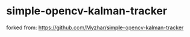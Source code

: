 # simple-opencv-kalman-tracker

forked from: https://github.com/Myzhar/simple-opencv-kalman-tracker
